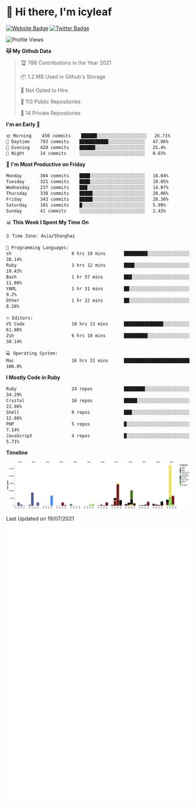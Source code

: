 # 👋 Hi there, I'm icyleaf

[![Website Badge](https://img.shields.io/badge/-icyleaf.com-444444?style=flat&logo=Google-Chrome&logoColor=f2f2f2&link=https://icyleaf.com)](https://icyleaf.com)
[![Twitter Badge](https://img.shields.io/badge/-@icyleaf-1da1f2?style=flat&labelColor=1ca0f1&logo=twitter&logoColor=white&link=https://twitter.com/icyleaf)](https://twitter.com/icyleaf)

<!--START_SECTION:waka-->
![Profile Views](http://img.shields.io/badge/Profile%20Views-1-blue)

**🐱 My Github Data** 

> 🏆 788 Contributions in the Year 2021
 > 
> 📦 1.2 MB Used in Github's Storage 
 > 
> 🚫 Not Opted to Hire
 > 
> 📜 113 Public Repositories 
 > 
> 🔑 14 Private Repositories  
 > 
**I'm an Early 🐤** 

```text
🌞 Morning    450 commits    ██████░░░░░░░░░░░░░░░░░░░   26.71% 
🌆 Daytime    793 commits    ███████████░░░░░░░░░░░░░░   47.06% 
🌃 Evening    428 commits    ██████░░░░░░░░░░░░░░░░░░░   25.4% 
🌙 Night      14 commits     ░░░░░░░░░░░░░░░░░░░░░░░░░   0.83%

```
📅 **I'm Most Productive on Friday** 

```text
Monday       304 commits    ████░░░░░░░░░░░░░░░░░░░░░   18.04% 
Tuesday      321 commits    ████░░░░░░░░░░░░░░░░░░░░░   19.05% 
Wednesday    237 commits    ███░░░░░░░░░░░░░░░░░░░░░░   14.07% 
Thursday     338 commits    █████░░░░░░░░░░░░░░░░░░░░   20.06% 
Friday       343 commits    █████░░░░░░░░░░░░░░░░░░░░   20.36% 
Saturday     101 commits    █░░░░░░░░░░░░░░░░░░░░░░░░   5.99% 
Sunday       41 commits     ░░░░░░░░░░░░░░░░░░░░░░░░░   2.43%

```


📊 **This Week I Spent My Time On** 

```text
⌚︎ Time Zone: Asia/Shanghai

💬 Programming Languages: 
sh                       6 hrs 18 mins       █████████░░░░░░░░░░░░░░░░   38.14% 
Ruby                     3 hrs 12 mins       ████░░░░░░░░░░░░░░░░░░░░░   19.43% 
Bash                     1 hr 57 mins        ███░░░░░░░░░░░░░░░░░░░░░░   11.86% 
YAML                     1 hr 31 mins        ██░░░░░░░░░░░░░░░░░░░░░░░   9.2% 
Other                    1 hr 22 mins        ██░░░░░░░░░░░░░░░░░░░░░░░   8.28%

🔥 Editors: 
VS Code                  10 hrs 13 mins      ███████████████░░░░░░░░░░   61.86% 
Zsh                      6 hrs 18 mins       █████████░░░░░░░░░░░░░░░░   38.14%

💻 Operating System: 
Mac                      16 hrs 31 mins      █████████████████████████   100.0%

```

**I Mostly Code in Ruby** 

```text
Ruby                     24 repos            ████████░░░░░░░░░░░░░░░░░   34.29% 
Crystal                  16 repos            █████░░░░░░░░░░░░░░░░░░░░   22.86% 
Shell                    9 repos             ███░░░░░░░░░░░░░░░░░░░░░░   12.86% 
PHP                      5 repos             █░░░░░░░░░░░░░░░░░░░░░░░░   7.14% 
JavaScript               4 repos             █░░░░░░░░░░░░░░░░░░░░░░░░   5.71%

```


**Timeline**

![Chart not found](https://raw.githubusercontent.com/icyleaf/icyleaf/main/charts/bar_graph.png) 


 Last Updated on 19/07/2021
<!--END_SECTION:waka-->

![Metrics](https://github.com/icyleaf/icyleaf/blob/main/github-metrics.svg)
